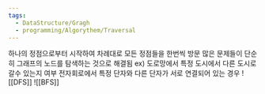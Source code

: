 ```yaml
---
tags:
  - DataStructure/Gragh
  - programming/Algorythem/Traversal
---
```


하나의 정점으로부터 시작하여 차례대로 모든 정점들을 한번씩 방문
많은 문제들이 단순히 그래프의 노드를 탐색하는 것으로 해결됨
	ex)
	도로망에서 특정 도시에서 다른 도시로 갈수 있는지 여부
	전자회로에서 특정 단자와 다른 단자가 서로 연결되어 있는 경우
![[DFS]]
![[BFS]]